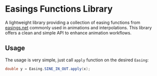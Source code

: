 # Easings Functions Library

A lightweight library providing a collection of easing functions from [easings.net](https://easings.net) commonly used in animations and interpolations. This library offers a clean and simple API to enhance animation workflows.

## Usage

The usage is very simple, just call `apply` function on the desired `Easing`:

```java
double y = Easing.SINE_IN_OUT.apply(x);
```